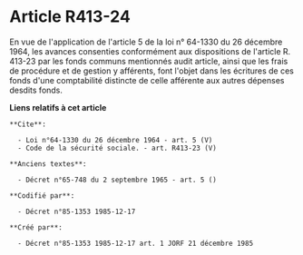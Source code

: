 # Article R413-24

En vue de l'application de l'article 5 de la loi n° 64-1330 du 26 décembre 1964, les avances consenties conformément aux
dispositions de l'article R. 413-23 par les fonds communs mentionnés audit article, ainsi que les frais de procédure et de
gestion y afférents, font l'objet dans les écritures de ces fonds d'une comptabilité distincte de celle afférente aux autres
dépenses desdits fonds.

**Liens relatifs à cet article**

	**Cite**:

	  - Loi n°64-1330 du 26 décembre 1964 - art. 5 (V)
	  - Code de la sécurité sociale. - art. R413-23 (V)

	**Anciens textes**:

	  - Décret n°65-748 du 2 septembre 1965 - art. 5 ()

	**Codifié par**:

	  - Décret n°85-1353 1985-12-17

	**Créé par**:

	  - Décret n°85-1353 1985-12-17 art. 1 JORF 21 décembre 1985
